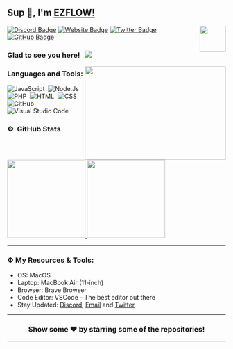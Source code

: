 ## Sup 👋, I'm [EZFLOW!](https://ezflow.dev/)

<img align="right" height="60" width="60" alt="" src="http://ezflow.dev/images/ezflow.png" />

[![Discord Badge](https://img.shields.io/badge/-Discord-0e76a8?style=flat-square&logo=Discord&logoColor=white)](https://ezflow.dev/discord)
[![Website Badge](https://img.shields.io/badge/Website-3b5998?style=flat-square&logo=google-chrome&logoColor=white)](https://ezflow.dev/)
[![Twitter Badge](https://img.shields.io/badge/-Twitter-00acee?style=flat-square&logo=Twitter&logoColor=white)](https://ezflow.dev/twitter)
[![GitHub Badge](https://img.shields.io/badge/-GitHub-ffffff?style=flat-square&logo=Github&logoColor=black)](https://ezflow.dev/github)

### Glad to see you here! &nbsp; ![](https://komarev.com/ghpvc/?username=KingEZFLOW&label=Views&color=blue&style=plastic)

<img align="right" height="215" width="325" alt="" src="https://ezflow.dev/img/NW0aV8om.jpg" />

### Languages and Tools:

![JavaScript](https://img.shields.io/badge/-JavaScript-333333?style=flat&logo=javascript)&nbsp;
![Node.Js](https://img.shields.io/badge/-Node.Js-333333?style=flat&logo=node.js)&nbsp;
![PHP](https://img.shields.io/badge/-PHP-333333?style=flat&logo=php)&nbsp;
![HTML](https://img.shields.io/badge/-HTML-333333?style=flat&logo=HTML5)&nbsp;
![CSS](https://img.shields.io/badge/-CSS-333333?style=flat&logo=CSS3&logoColor=1572B6)&nbsp;
![GitHub](https://img.shields.io/badge/-GitHub-333333?style=flat&logo=github)&nbsp;
![Visual Studio Code](https://img.shields.io/badge/-Visual%20Studio%20Code-333333?style=flat&logo=visual-studio-code&logoColor=007ACC)&nbsp;

### ⚙️ &nbsp;GitHub Stats

<p align="left">
<a href="https://github.com/KingEZFLOW">
  <img height="180em" src="https://github-readme-stats-eight-theta.vercel.app/api?username=KingEZFLOW&show_icons=true&theme=react&include_all_commits=true&count_private=true"/>
  <img height="180em" src="https://github-readme-stats-eight-theta.vercel.app/api/top-langs/?username=KingEZFLOW&layout=compact&langs_count=8&theme=react"/>
</a>
</p>

---

### ⚙️ My Resources & Tools:

- OS: MacOS
- Laptop: MacBook Air (11-inch)
- Browser: Brave Browser
- Code Editor: VSCode - The best editor out there
- Stay Updated: [Discord](https://ezflow.dev/discord), [Email](mailto:thomas@ezflow.dev) and [Twitter](https://ezflow.dev/twitter)

---

<h3 align=center>Show some ❤️ by starring some of the repositories!</h3>

---
